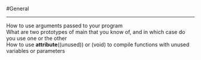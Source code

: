 #General
___
How to use arguments passed to your program <br>
What are two prototypes of main that you know of, and in which case do you use one or the other <br>
How to use __attribute__((unused)) or (void) to compile functions with unused variables or parameters <br>
